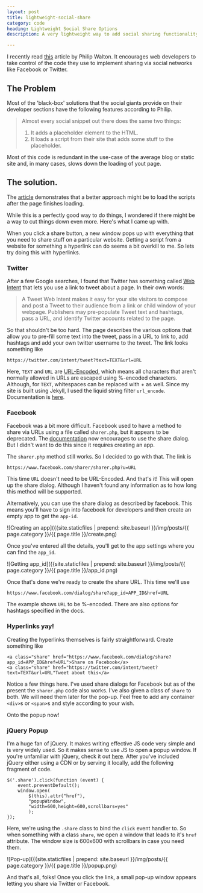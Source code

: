 ```yaml
---
layout: post
title: lightweight-social-share
category: code
heading: Lightweight Social Share Options
description: A very lightweight way to add social sharing functionality to your site.

---
```



I recently read [this](https://philipwalton.com/articles/stop-copying-social-code-snippets/) article by Philip Walton. It encourages web developers to take control of the code they use to implement sharing via social networks like Facebook or Twitter. 

## The Problem

Most of the 'black-box' solutions that the social giants provide on their developer sections have the following features according to Philip.

> Almost every social snippet out there does the same two things:
> 
> 1. It adds a placeholder element to the HTML.
> 2. It loads a script from their site that adds some stuff to the placeholder.

Most of this code is redundant in the use-case of the average blog or static site and, in many cases, slows down the loading of yout page. 

## The solution. 

The [article](https://philipwalton.com/articles/stop-copying-social-code-snippets/) demonstrates that a better approach might be to load the scripts after the page finishes loading.

While this is a perfectly good way to do things, I wondered if there might be a way to cut things down even more. Here's what I came up with. 

When you click a share button, a new window pops up with everything that you need to share stuff on a particular website. Getting a script from a website for something a hyperlink can do seems a bit overkill to me. So lets try doing this with hyperlinks.

### Twitter

After a few Google searches, I found that Twitter has something called [Web Intent](https://dev.twitter.com/web/tweet-button/web-intent) that lets you use a link to tweet about a page. In their own words:

>A Tweet Web Intent makes it easy for your site visitors to compose and post a Tweet to their audience from a link or child window of your webpage. Publishers may pre-populate Tweet text and hashtags, pass a URL, and identify Twitter accounts related to the page.

So that shouldn't be too hard. The page describes the various options that allow you to pre-fill some text into the tweet, pass in a URL to link to, add hashtags and add your own twitter username to the tweet. The link looks something like

	https://twitter.com/intent/tweet?text=TEXT&url=URL

Here, `TEXT` and `URL` are [URL-Encoded](http://en.wikipedia.org/wiki/Percent-encoding), which means all characters that aren't normally allowed in URLs are escaped using %-encoded characters. Although, for `TEXT`, whitespaces can be replaced with + as well. 
Since my site is built using Jekyll, I used the liquid string filter `url_encode`. Documentation is [here](https://help.shopify.com/themes/liquid/filters/string-filters#url_encode).

### Facebook

Facebook was a bit more difficult. Facebook used to have a method to share via URLs using a file called `sharer.php`, but it appears to be deprecated. The [documentation](https://developers.facebook.com/docs/sharing/reference/share-dialog) now encourages to use the share dialog. But I didn't want to do this since it requires creating an app. 

The `sharer.php` method still works. So I decided to go with that. The link is
	
	https://www.facebook.com/sharer/sharer.php?u=URL

This time `URL` doesn't need to be URL-Encoded. And that's it! This will open up the share dialog. Although I haven't found any information as to how long this method will be supported.

Alternatively, you can use the share dialog as described by facebook. This means you'll have to sign into facebook for developers and then create an empty app to get the `app-id`.

![Creating an app]({{site.staticfiles | prepend: site.baseurl }}/img/posts/{{ page.category }}/{{ page.title }}/create.png)

Once you've entered all the details, you'll get to the app settings where you can find the `app_id`.

![Getting app_id]({{site.staticfiles | prepend: site.baseurl }}/img/posts/{{ page.category }}/{{ page.title }}/app_id.png)

Once that's done we're ready to create the share URL. This time we'll use

	https://www.facebook.com/dialog/share?app_id=APP_ID&href=URL

The example shows `URL` to be %-encoded. There are also options for hashtags specified in the docs. 

### Hyperlinks yay!

Creating the hyperlinks themselves is fairly straightforward. Create something like

	<a class="share" href="https://www.facebook.com/dialog/share?app_id=APP_ID&href=URL">Share on Facebook</a>
	<a class="share" href="https://twitter.com/intent/tweet?text=TEXT&url=URL"Tweet about this</a>

Notice a few things here. I've used share dialogs for Facebook but as of the present the `sharer.php` code also works. I've also given a class of `share` to both. We will need them later for the pop-up.  Feel free to add any container `<div>`s or `<span>`s and style according to your wish.

Onto the popup now!

### jQuery Popup

I'm a huge fan of jQuery. It makes writing effective JS code very simple and is very widely used. So it makes sense to use JS to open a popup window. If you're unfamiliar with jQuery, check it out [here](https://jquery.com/). After you've included jQuery either using a CDN or by serving it locally, add the following fragment of code. 

	$('.share').click(function (event) {
	    event.preventDefault();
	    window.open(
	    	$(this).attr("href"),
	     	"popupWindow",
	     	"width=600,height=600,scrollbars=yes"
	     	);
	});

Here, we're using the `.share` class to bind the `click` event handler to. So when something with a class `share`, we open a window that leads to it's `href` attribute. The window size is 600x600 with scrollbars in case you need them. 

![Pop-up]({{site.staticfiles | prepend: site.baseurl }}/img/posts/{{ page.category }}/{{ page.title }}/popup.png)

And that's all, folks! Once you click the link, a small pop-up window appears letting you share via Twitter or Facebook.